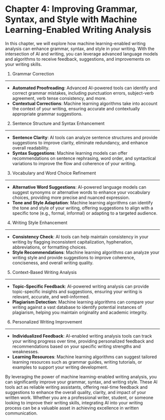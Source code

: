 Chapter 4: Improving Grammar, Syntax, and Style with Machine Learning-Enabled Writing Analysis
==============================================================================================

In this chapter, we will explore how machine learning-enabled writing analysis can enhance grammar, syntax, and style in your writing. With the intersection of AI and writing, you can leverage advanced language models and algorithms to receive feedback, suggestions, and improvements on your writing skills.

1. Grammar Correction
---------------------

* **Automated Proofreading**: Advanced AI-powered tools can identify and correct grammar mistakes, including punctuation errors, subject-verb agreement, verb tense consistency, and more.
* **Contextual Corrections**: Machine learning algorithms take into account the context of your writing, ensuring accurate and contextually appropriate grammar suggestions.

2. Sentence Structure and Syntax Enhancement
--------------------------------------------

* **Sentence Clarity**: AI tools can analyze sentence structures and provide suggestions to improve clarity, eliminate redundancy, and enhance overall readability.
* **Syntax Suggestions**: Machine learning models can offer recommendations on sentence rephrasing, word order, and syntactical variations to improve the flow and coherence of your writing.

3. Vocabulary and Word Choice Refinement
----------------------------------------

* **Alternative Word Suggestions**: AI-powered language models can suggest synonyms or alternative words to enhance your vocabulary choices, providing more precise and nuanced expression.
* **Tone and Style Adaptation**: Machine learning algorithms can identify the tone and style of your writing, offering suggestions to align with a specific tone (e.g., formal, informal) or adapting to a targeted audience.

4. Writing Style Enhancement
----------------------------

* **Consistency Check**: AI tools can help maintain consistency in your writing by flagging inconsistent capitalization, hyphenation, abbreviations, or formatting choices.
* **Style Recommendations**: Machine learning algorithms can analyze your writing style and provide suggestions to improve coherence, conciseness, and overall writing quality.

5. Context-Based Writing Analysis
---------------------------------

* **Topic-Specific Feedback**: AI-powered writing analysis can provide topic-specific insights and suggestions, ensuring your writing is relevant, accurate, and well-informed.
* **Plagiarism Detection**: Machine learning algorithms can compare your writing against a vast database to identify potential instances of plagiarism, helping you maintain originality and academic integrity.

6. Personalized Writing Improvement
-----------------------------------

* **Individualized Feedback**: AI-enabled writing analysis tools can track your writing progress over time, providing personalized feedback and recommendations based on your specific writing strengths and weaknesses.
* **Learning Resources**: Machine learning algorithms can suggest tailored learning resources such as grammar guides, writing tutorials, or examples to support your writing development.

By leveraging the power of machine learning-enabled writing analysis, you can significantly improve your grammar, syntax, and writing style. These AI tools act as reliable writing assistants, offering real-time feedback and suggestions to enhance the overall quality, clarity, and impact of your written work. Whether you are a professional writer, student, or someone looking to improve their writing skills, integrating AI into your writing process can be a valuable asset in achieving excellence in written communication.
